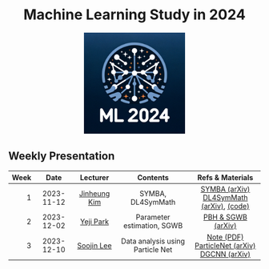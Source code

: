 <h1 style="text-align:center">Machine Learning Study in 2024</h1>

<p align="center">
   <img src="./ML2024_logo.png" width=40%>
</p>

## Weekly Presentation

| Week |    Date    |                      Lecturer                      |            Contents             |                                                                                                                     Refs & Materials                                                                                                                     |
|-----:|:----------:|:--------------------------------------------------:|:-------------------------------:|:--------------------------------------------------------------------------------------------------------------------------------------------------------------------------------------------------------------------------------------------------------:|
|    1 | 2023-11-12 | [Jinheung Kim](https://github.com/jinheungkim1216) |        SYMBA, DL4SymMath        |                                      [SYMBA (arXiv)](https://arxiv.org/abs/2206.08901)<br>[DL4SymMath (arXiv)](https://arxiv.org/abs/1912.01412), [(code)](https://github.com/facebookresearch/SymbolicMathematics)                                      |
|    2 | 2023-12-02 |      [Yeji Park](https://github.com/hiilynn)       |   Parameter estimation, SGWB    |                                                                                                  [PBH & SGWB (arXiv)](https://arxiv.org/abs/2107.02181)                                                                                                  |
|    3 | 2023-12-10 |      [Soojin Lee](https://github.com/LSJ957)       | Data analysis using Particle Net | [Note (PDF)](https://www.dropbox.com/scl/fi/8j3lwe1lwmbp9zqs45c6q/dataanalysisusingParticleNet.pdf?rlkey=p60wuayi4otj4o17cjmvs2xim&dl=0)<br>[ParticleNet (arXiv)](https://arxiv.org/abs/1902.08570)<br>[DGCNN (arXiv)](https://arxiv.org/abs/1801.07829) |
